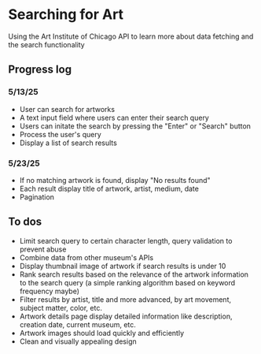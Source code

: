 # Searching for Art

Using the Art Institute of Chicago API to learn more about data fetching and the search functionality

## Progress log

### 5/13/25

- User can search for artworks
- A text input field where users can enter their search query
- Users can initate the search by pressing the "Enter" or "Search" button
- Process the user's query
- Display a list of search results

### 5/23/25

- If no matching artwork is found, display "No results found"
- Each result display title of artwork, artist, medium, date
- Pagination

## To dos

- Limit search query to certain character length, query validation to prevent abuse
- Combine data from other museum's APIs
- Display thumbnail image of artwork if search results is under 10
- Rank search results based on the relevance of the artwork information to the search query (a simple ranking algorithm based on keyword frequency maybe)
- Filter results by artist, title and more advanced, by art movement, subject matter, color, etc.
- Artwork details page display detailed information like description, creation date, current museum, etc.
- Artwork images should load quickly and efficiently
- Clean and visually appealing design
